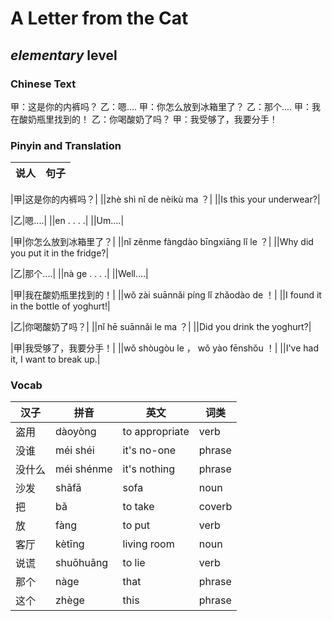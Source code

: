 # A Letter from the Cat
## *elementary* level

### Chinese Text
甲：这是你的内裤吗？
乙：嗯....
甲：你怎么放到冰箱里了？
乙：那个....
甲：我在酸奶瓶里找到的！
乙：你喝酸奶了吗？
甲：我受够了，我要分手！

### Pinyin and Translation
|说人|句子|
|----|----|

|甲|这是你的内裤吗？|
||zhè shì nǐ de nèikù ma ？|
||Is this your underwear?|

|乙|嗯....|
||en . . . .|
||Um....|

|甲|你怎么放到冰箱里了？|
||nǐ zěnme fàngdào bīngxiāng lǐ le ？|
||Why did you put it in the fridge?|

|乙|那个....|
||nà ge . . . .|
||Well....|

|甲|我在酸奶瓶里找到的！|
||wǒ zài suānnǎi píng lǐ zhǎodào de ！|
||I found it in the bottle of yoghurt!|

|乙|你喝酸奶了吗？|
||nǐ hē suānnǎi le ma ？|
||Did you drink the yoghurt?|

|甲|我受够了，我要分手！|
||wǒ shòugòu le ， wǒ yào fēnshǒu ！|
||I've had it, I want to break up.|
### Vocab
|汉子|拼音|英文|词类|
|----|----|----|----|
|盗用|dàoyòng|to appropriate|verb|
|没谁|méi shéi|it's no-one|phrase|
|没什么|méi shénme|it's nothing|phrase|
|沙发|shāfā|sofa|noun|
|把|bǎ|to take|coverb|
|放|fàng|to put|verb|
|客厅|kètīng|living room|noun|
|说谎|shuōhuǎng|to lie|verb|
|那个|nàge|that|phrase|
|这个|zhège|this|phrase|